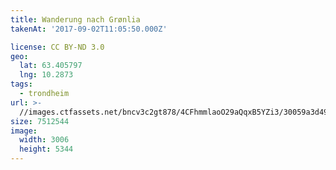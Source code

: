 ```yaml
---
title: Wanderung nach Grønlia
takenAt: '2017-09-02T11:05:50.000Z'

license: CC BY-ND 3.0
geo:
  lat: 63.405797
  lng: 10.2873
tags:
  - trondheim
url: >-
  //images.ctfassets.net/bncv3c2gt878/4CFhmmlaoO29aQqxB5YZi3/30059a3d49ee7f33058220094cf5dcf4/wanderung-nach-grnlia_36170339484_o
size: 7512544
image:
  width: 3006
  height: 5344
---
```

